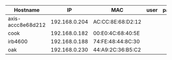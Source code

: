 

| Hostname          | IP            | MAC               | user | password |
| ----------------- | ------------- | ----------------- | ---- | -------- |
| axis-accc8e68d212 | 192.168.0.204 | AC:CC:8E:68:D2:12 |      |          |
| cook              | 192.168.0.182 | 00:E0:4C:68:40:5E |      |          |
| irb4600           | 192.168.0.188 | 74:FE:48:44:8C:30 |      |          |
| oak               | 192.168.0.230 | 44:A9:2C:36:B5:C2 |      |          |
